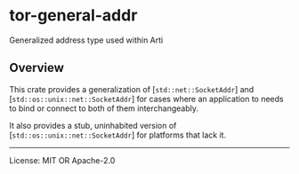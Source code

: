 # tor-general-addr

Generalized address type used within Arti

## Overview

This crate provides a generalization 
of [`std::net::SocketAddr`] and [`std::os::unix::net::SocketAddr`]
for cases where an application to needs to bind or connect 
to both of them interchangeably.

It also provides a stub, uninhabited version of 
[`std::os::unix::net::SocketAddr`] for platforms that lack it.

----

License: MIT OR Apache-2.0
